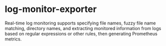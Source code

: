 # log-monitor-exporter
Real-time log monitoring supports specifying file names, fuzzy file name matching, directory names, and extracting monitored information from logs based on regular expressions or other rules, then generating Prometheus metrics.
